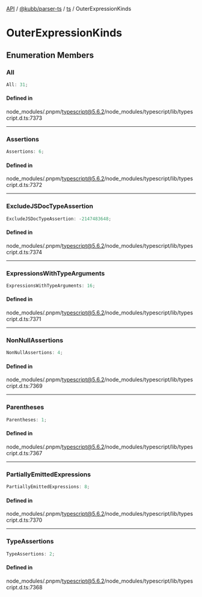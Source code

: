 [API](../../../../../packages.md) / [@kubb/parser-ts](../../../index.md) / [ts](../index.md) / OuterExpressionKinds

# OuterExpressionKinds

## Enumeration Members

### All

```ts
All: 31;
```

#### Defined in

node\_modules/.pnpm/typescript@5.6.2/node\_modules/typescript/lib/typescript.d.ts:7373

***

### Assertions

```ts
Assertions: 6;
```

#### Defined in

node\_modules/.pnpm/typescript@5.6.2/node\_modules/typescript/lib/typescript.d.ts:7372

***

### ExcludeJSDocTypeAssertion

```ts
ExcludeJSDocTypeAssertion: -2147483648;
```

#### Defined in

node\_modules/.pnpm/typescript@5.6.2/node\_modules/typescript/lib/typescript.d.ts:7374

***

### ExpressionsWithTypeArguments

```ts
ExpressionsWithTypeArguments: 16;
```

#### Defined in

node\_modules/.pnpm/typescript@5.6.2/node\_modules/typescript/lib/typescript.d.ts:7371

***

### NonNullAssertions

```ts
NonNullAssertions: 4;
```

#### Defined in

node\_modules/.pnpm/typescript@5.6.2/node\_modules/typescript/lib/typescript.d.ts:7369

***

### Parentheses

```ts
Parentheses: 1;
```

#### Defined in

node\_modules/.pnpm/typescript@5.6.2/node\_modules/typescript/lib/typescript.d.ts:7367

***

### PartiallyEmittedExpressions

```ts
PartiallyEmittedExpressions: 8;
```

#### Defined in

node\_modules/.pnpm/typescript@5.6.2/node\_modules/typescript/lib/typescript.d.ts:7370

***

### TypeAssertions

```ts
TypeAssertions: 2;
```

#### Defined in

node\_modules/.pnpm/typescript@5.6.2/node\_modules/typescript/lib/typescript.d.ts:7368
